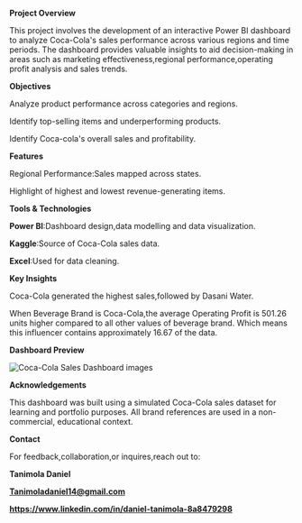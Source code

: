 **Project Overview**

This project involves the development of an interactive Power BI dashboard to analyze Coca-Cola's sales performance across various regions and time periods. The dashboard provides valuable insights to aid decision-making in areas such as marketing effectiveness,regional performance,operating profit analysis and sales trends.

**Objectives**

Analyze product performance across categories and regions.

Identify top-selling items and underperforming products.

Identify Coca-cola's overall sales and profitability.

**Features**

Regional Performance:Sales mapped across states.

Highlight of highest and lowest revenue-generating items.

**Tools & Technologies**

**Power BI**:Dashboard design,data modelling and data visualization.

**Kaggle**:Source of Coca-Cola sales data.

**Excel**:Used for data cleaning.

**Key Insights**

Coca-Cola generated the highest sales,followed by Dasani Water.

When Beverage Brand is Coca-Cola,the average Operating Profit is 501.26 units higher compared to all other values of beverage brand. Which means this influencer contains approximately 16.67 of the data.

**Dashboard Preview**

![Coca-Cola Sales Dashboard images](https://github.com/user-attachments/assets/ec85f2ec-aa15-42ef-a989-83890ef41baf)


**Acknowledgements**

This dashboard was built using a simulated Coca-Cola sales dataset for learning and portfolio purposes. All brand references are used in a non-commercial, educational context.

**Contact**

For feedback,collaboration,or inquires,reach out to:

**Tanimola Daniel**

**Tanimoladaniel14@gmail.com**

**https://www.linkedin.com/in/daniel-tanimola-8a8479298**

